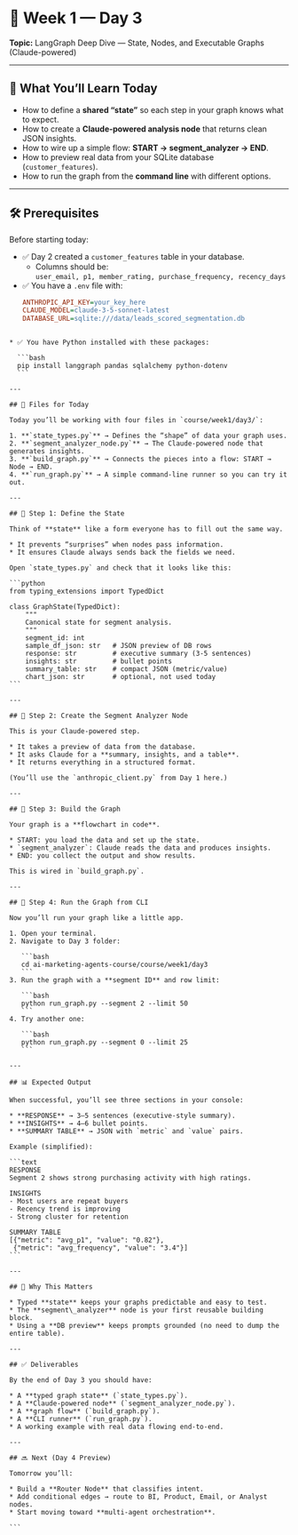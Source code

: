 # 📘 Week 1 — Day 3  
**Topic:** LangGraph Deep Dive — State, Nodes, and Executable Graphs (Claude-powered)  

---

## 🎯 What You’ll Learn Today
- How to define a **shared “state”** so each step in your graph knows what to expect.  
- How to create a **Claude-powered analysis node** that returns clean JSON insights.  
- How to wire up a simple flow: **START → segment_analyzer → END**.  
- How to preview real data from your SQLite database (`customer_features`).  
- How to run the graph from the **command line** with different options.  

---

## 🛠 Prerequisites
Before starting today:  
- ✅ Day 2 created a `customer_features` table in your database.  
  - Columns should be:  
    `user_email, p1, member_rating, purchase_frequency, recency_days`  
- ✅ You have a `.env` file with:  
  ```ini
  ANTHROPIC_API_KEY=your_key_here
  CLAUDE_MODEL=claude-3-5-sonnet-latest
  DATABASE_URL=sqlite:///data/leads_scored_segmentation.db
````

* ✅ You have Python installed with these packages:

  ```bash
  pip install langgraph pandas sqlalchemy python-dotenv
  ```

---

## 📂 Files for Today

Today you’ll be working with four files in `course/week1/day3/`:

1. **`state_types.py`** → Defines the “shape” of data your graph uses.
2. **`segment_analyzer_node.py`** → The Claude-powered node that generates insights.
3. **`build_graph.py`** → Connects the pieces into a flow: START → Node → END.
4. **`run_graph.py`** → A simple command-line runner so you can try it out.

---

## 🧩 Step 1: Define the State

Think of **state** like a form everyone has to fill out the same way.

* It prevents “surprises” when nodes pass information.
* It ensures Claude always sends back the fields we need.

Open `state_types.py` and check that it looks like this:

```python
from typing_extensions import TypedDict

class GraphState(TypedDict):
    """
    Canonical state for segment analysis.
    """
    segment_id: int
    sample_df_json: str   # JSON preview of DB rows
    response: str         # executive summary (3-5 sentences)
    insights: str         # bullet points
    summary_table: str    # compact JSON (metric/value)
    chart_json: str       # optional, not used today
```

---

## 🧩 Step 2: Create the Segment Analyzer Node

This is your Claude-powered step.

* It takes a preview of data from the database.
* It asks Claude for a **summary, insights, and a table**.
* It returns everything in a structured format.

(You’ll use the `anthropic_client.py` from Day 1 here.)

---

## 🧩 Step 3: Build the Graph

Your graph is a **flowchart in code**.

* START: you load the data and set up the state.
* `segment_analyzer`: Claude reads the data and produces insights.
* END: you collect the output and show results.

This is wired in `build_graph.py`.

---

## 🧩 Step 4: Run the Graph from CLI

Now you’ll run your graph like a little app.

1. Open your terminal.
2. Navigate to Day 3 folder:

   ```bash
   cd ai-marketing-agents-course/course/week1/day3
   ```
3. Run the graph with a **segment ID** and row limit:

   ```bash
   python run_graph.py --segment 2 --limit 50
   ```
4. Try another one:

   ```bash
   python run_graph.py --segment 0 --limit 25
   ```

---

## 📊 Expected Output

When successful, you’ll see three sections in your console:

* **RESPONSE** → 3–5 sentences (executive-style summary).
* **INSIGHTS** → 4–6 bullet points.
* **SUMMARY TABLE** → JSON with `metric` and `value` pairs.

Example (simplified):

```text
RESPONSE
Segment 2 shows strong purchasing activity with high ratings.

INSIGHTS
- Most users are repeat buyers
- Recency trend is improving
- Strong cluster for retention

SUMMARY TABLE
[{"metric": "avg_p1", "value": "0.82"},
 {"metric": "avg_frequency", "value": "3.4"}]
```

---

## 🧠 Why This Matters

* Typed **state** keeps your graphs predictable and easy to test.
* The **segment\_analyzer** node is your first reusable building block.
* Using a **DB preview** keeps prompts grounded (no need to dump the entire table).

---

## ✅ Deliverables

By the end of Day 3 you should have:

* A **typed graph state** (`state_types.py`).
* A **Claude-powered node** (`segment_analyzer_node.py`).
* A **graph flow** (`build_graph.py`).
* A **CLI runner** (`run_graph.py`).
* A working example with real data flowing end-to-end.

---

## 🔜 Next (Day 4 Preview)

Tomorrow you’ll:

* Build a **Router Node** that classifies intent.
* Add conditional edges → route to BI, Product, Email, or Analyst nodes.
* Start moving toward **multi-agent orchestration**.

```

